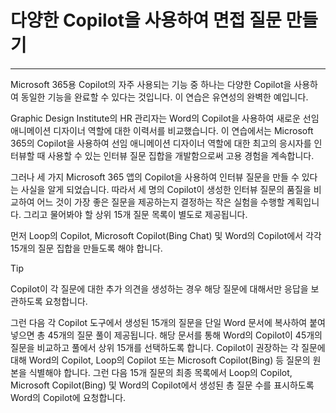 # 다양한 Copilot을 사용하여 면접 질문 만들기
---
Microsoft 365용 Copilot의 자주 사용되는 기능 중 하나는 다양한 Copilot을 사용하여 동일한 기능을 완료할 수 있다는 것입니다. 이 연습은 유연성의 완벽한 예입니다.<br>

Graphic Design Institute의 HR 관리자는 Word의 Copilot을 사용하여 새로운 선임 애니메이션 디자이너 역할에 대한 이력서를 비교했습니다. 이 연습에서는 Microsoft 365의 Copilot을 사용하여 선임 애니메이션 디자이너 역할에 대한 최고의 응시자를 인터뷰할 때 사용할 수 있는 인터뷰 질문 집합을 개발함으로써 고용 경험을 계속합니다.

그러나 세 가지 Microsoft 365 앱의 Copilot을 사용하여 인터뷰 질문을 만들 수 있다는 사실을 알게 되었습니다. 따라서 세 명의 Copilot이 생성한 인터뷰 질문의 품질을 비교하여 어느 것이 가장 좋은 질문을 제공하는지 결정하는 작은 실험을 수행할 계획입니다. 그리고 물어봐야 할 상위 15개 질문 목록이 별도로 제공됩니다.

먼저 Loop의 Copilot, Microsoft Copilot(Bing Chat) 및 Word의 Copilot에서 각각 15개의 질문 집합을 만들도록 해야 합니다.

> [!TIP]
> Copilot이 각 질문에 대한 추가 의견을 생성하는 경우 해당 질문에 대해서만 응답을 보관하도록 요청합니다.

그런 다음 각 Copilot 도구에서 생성된 15개의 질문을 단일 Word 문서에 복사하여 붙여넣으면 총 45개의 질문 풀이 제공됩니다. 해당 문서를 통해 Word의 Copilot이 45개의 질문을 비교하고 풀에서 상위 15개를 선택하도록 합니다. Copilot이 권장하는 각 질문에 대해 Word의 Copilot, Loop의 Copilot 또는 Microsoft Copilot(Bing) 등 질문의 원본을 식별해야 합니다. 그런 다음 15개 질문의 최종 목록에서 Loop의 Copilot, Microsoft Copilot(Bing) 및 Word의 Copilot에서 생성된 총 질문 수를 표시하도록 Word의 Copilot에 요청합니다.
